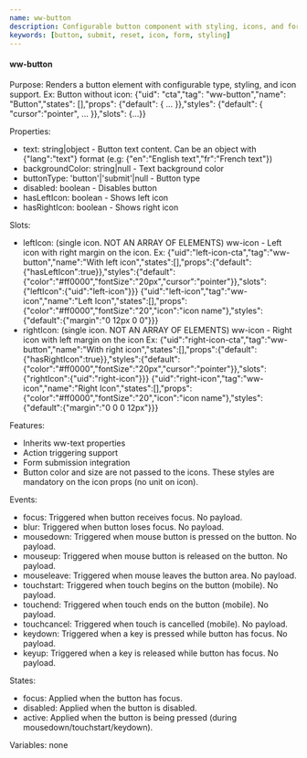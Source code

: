```yaml
---
name: ww-button
description: Configurable button component with styling, icons, and form submission capabilities.
keywords: [button, submit, reset, icon, form, styling]
---
```


#### ww-button

Purpose: Renders a button element with configurable type, styling, and icon support.
Ex: Button without icon: {"uid": "cta","tag": "ww-button","name": "Button","states": [],"props": {"default": { ... }},"styles": {"default": { "cursor":"pointer", ... }},"slots": {...}}

Properties:
- text: string|object - Button text content. Can be an object with {"lang":"text"} format (e.g: {"en":"English text","fr":"French text"})
- backgroundColor: string|null - Text background color
- buttonType: 'button'|'submit'|null - Button type
- disabled: boolean - Disables button
- hasLeftIcon: boolean - Shows left icon
- hasRightIcon: boolean - Shows right icon

Slots:
- leftIcon: (single icon. NOT AN ARRAY OF ELEMENTS) ww-icon - Left icon with right margin on the icon. 
Ex:
  <elements>
  {"uid":"left-icon-cta","tag":"ww-button","name":"With left icon","states":[],"props":{"default":{"hasLeftIcon":true}},"styles":{"default":{"color":"#ff0000","fontSize":"20px","cursor":"pointer"}},"slots":{"leftIcon":{"uid":"left-icon"}}}
  {"uid":"left-icon","tag":"ww-icon","name":"Left Icon","states":[],"props":{"color":"#ff0000","fontSize":"20","icon":"icon name"},"styles":{"default":{"margin":"0 12px 0 0"}}}
  </elements>
- rightIcon: (single icon. NOT AN ARRAY OF ELEMENTS) ww-icon - Right icon with left margin on the icon
Ex: 
  <elements>
  {"uid":"right-icon-cta","tag":"ww-button","name":"With right icon","states":[],"props":{"default":{"hasRightIcon":true}},"styles":{"default":{"color":"#ff0000","fontSize":"20px","cursor":"pointer"}},"slots":{"rightIcon":{"uid":"right-icon"}}}
  {"uid":"right-icon","tag":"ww-icon","name":"Right Icon","states":[],"props":{"color":"#ff0000","fontSize":"20","icon":"icon name"},"styles":{"default":{"margin":"0 0 0 12px"}}}
  </elements>

Features:
- Inherits ww-text properties
- Action triggering support
- Form submission integration
- Button color and size are not passed to the icons. These styles are mandatory on the icon props (no unit on icon).

Events:
- focus: Triggered when button receives focus. No payload.
- blur: Triggered when button loses focus. No payload.
- mousedown: Triggered when mouse button is pressed on the button. No payload.
- mouseup: Triggered when mouse button is released on the button. No payload.
- mouseleave: Triggered when mouse leaves the button area. No payload.
- touchstart: Triggered when touch begins on the button (mobile). No payload.
- touchend: Triggered when touch ends on the button (mobile). No payload.
- touchcancel: Triggered when touch is cancelled (mobile). No payload.
- keydown: Triggered when a key is pressed while button has focus. No payload.
- keyup: Triggered when a key is released while button has focus. No payload.

States:
- focus: Applied when the button has focus.
- disabled: Applied when the button is disabled.
- active: Applied when the button is being pressed (during mousedown/touchstart/keydown).

Variables: none
